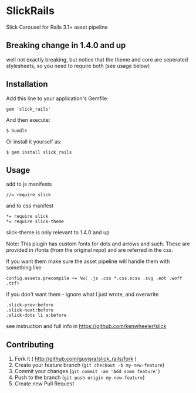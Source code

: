 # SlickRails

Slick Carousel for Rails 3.1+ asset pipeline


## Breaking change in 1.4.0 and up

well not exactly breaking, but notice that the theme and core are seperated stylesheets, so you need to require both (see usage below)



## Installation

Add this line to your application's Gemfile:

    gem 'slick_rails'

And then execute:

    $ bundle

Or install it yourself as:

    $ gem install slick_rails

## Usage

add to js manifests

    //= require slick

and to css manifest

    *= require slick
    *= require slick-theme  

slick-theme is only relevant to 1.4.0 and up

Note: This plugin has custom fonts for dots and arrows and such. These are provided in /fonts (from the original     repo) and are referred in the css.

If you want them make sure the asset pipeline will handle them with something like

    config.assets.precompile += %w( .js .css *.css.scss .svg .eot .woff .ttf)

if you don't want them - ignore what I just wrote, and overwrite

    .slick-prev:before
    .slick-next:before
    .slick-dots li a:before



see instruction and full info in https://github.com/kenwheeler/slick

## Contributing

1. Fork it ( http://github.com/guyisra/slick_rails/fork )
2. Create your feature branch (`git checkout -b my-new-feature`)
3. Commit your changes (`git commit -am 'Add some feature'`)
4. Push to the branch (`git push origin my-new-feature`)
5. Create new Pull Request
